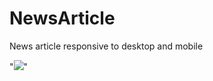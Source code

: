 # NewsArticle
News article responsive to desktop and mobile

"<img src="https://www.independent.ie/business/technology/googles-first-european-innovation-lab-to-be-opened-in-ireland-34230653.html"/>"
